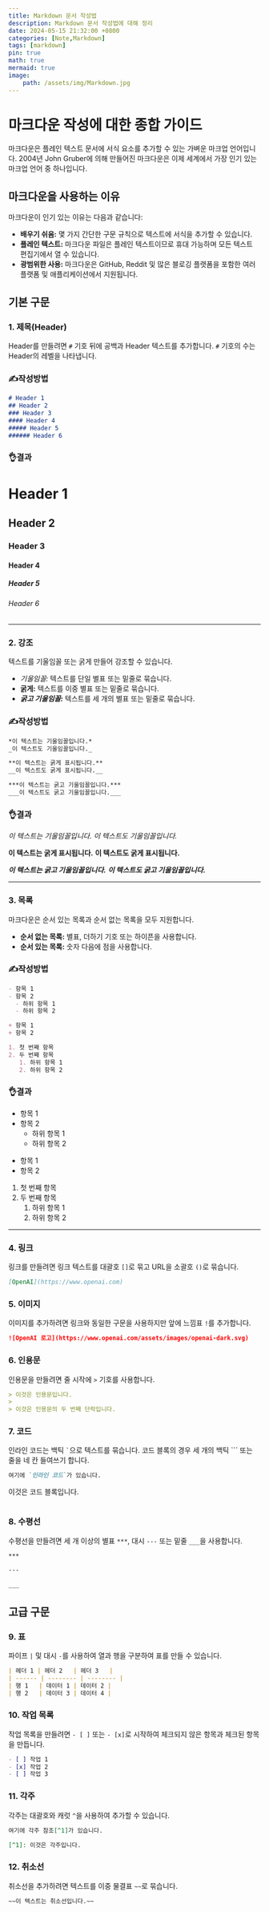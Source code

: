 ```yaml
---
title: Markdown 문서 작성법
description: Markdown 문서 작성법에 대해 정리
date: 2024-05-15 21:32:00 +0800
categories: [Note,Markdown]
tags: [markdown]
pin: true
math: true
mermaid: true
image:
    path: /assets/img/Markdown.jpg
---
```

# 마크다운 작성에 대한 종합 가이드

마크다운은 플레인 텍스트 문서에 서식 요소를 추가할 수 있는 가벼운 마크업 언어입니다. 2004년 John Gruber에 의해 만들어진 마크다운은 이제 세계에서 가장 인기 있는 마크업 언어 중 하나입니다.

## 마크다운을 사용하는 이유

마크다운이 인기 있는 이유는 다음과 같습니다:
- **배우기 쉬움:** 몇 가지 간단한 구문 규칙으로 텍스트에 서식을 추가할 수 있습니다.
- **플레인 텍스트:** 마크다운 파일은 플레인 텍스트이므로 휴대 가능하며 모든 텍스트 편집기에서 열 수 있습니다.
- **광범위한 사용:** 마크다운은 GitHub, Reddit 및 많은 블로깅 플랫폼을 포함한 여러 플랫폼 및 애플리케이션에서 지원됩니다.

## 기본 구문

### 1. 제목(Header)

Header를 만들려면 `#` 기호 뒤에 공백과 Header 텍스트를 추가합니다. `#` 기호의 수는 Header의 레벨을 나타냅니다.

### ✍️작성방법
```markdown
# Header 1
## Header 2
### Header 3
#### Header 4
##### Header 5
###### Header 6
```
### 👌결과
# Header 1
## Header 2
### Header 3
#### Header 4
##### Header 5
###### Header 6

***

### 2. 강조

텍스트를 기울임꼴 또는 굵게 만들어 강조할 수 있습니다.

- *기울임꼴:* 텍스트를 단일 별표 또는 밑줄로 묶습니다.
- **굵게:** 텍스트를 이중 별표 또는 밑줄로 묶습니다.
- ***굵고 기울임꼴:*** 텍스트를 세 개의 별표 또는 밑줄로 묶습니다.

### ✍️작성방법
```markdown
*이 텍스트는 기울임꼴입니다.*
_이 텍스트도 기울임꼴입니다._

**이 텍스트는 굵게 표시됩니다.**
__이 텍스트도 굵게 표시됩니다.__

***이 텍스트는 굵고 기울임꼴입니다.***
___이 텍스트도 굵고 기울임꼴입니다.___
```
### 👌결과
*이 텍스트는 기울임꼴입니다.*
_이 텍스트도 기울임꼴입니다._

**이 텍스트는 굵게 표시됩니다.**
__이 텍스트도 굵게 표시됩니다.__

***이 텍스트는 굵고 기울임꼴입니다.***
___이 텍스트도 굵고 기울임꼴입니다.___

***

### 3. 목록

마크다운은 순서 있는 목록과 순서 없는 목록을 모두 지원합니다.

- **순서 없는 목록:** 별표, 더하기 기호 또는 하이픈을 사용합니다.
- **순서 있는 목록:** 숫자 다음에 점을 사용합니다.

### ✍️작성방법
```markdown
- 항목 1
- 항목 2
  - 하위 항목 1
  - 하위 항목 2

+ 항목 1
+ 항목 2

1. 첫 번째 항목
2. 두 번째 항목
   1. 하위 항목 1
   2. 하위 항목 2
```
### 👌결과
- 항목 1
- 항목 2
  - 하위 항목 1
  - 하위 항목 2

+ 항목 1
+ 항목 2

1. 첫 번째 항목
2. 두 번째 항목
   1. 하위 항목 1
   2. 하위 항목 2

***

### 4. 링크

링크를 만들려면 링크 텍스트를 대괄호 `[]`로 묶고 URL을 소괄호 `()`로 묶습니다.

```markdown
[OpenAI](https://www.openai.com)
```

### 5. 이미지

이미지를 추가하려면 링크와 동일한 구문을 사용하지만 앞에 느낌표 `!`를 추가합니다.

```markdown
![OpenAI 로고](https://www.openai.com/assets/images/openai-dark.svg)
```

### 6. 인용문

인용문을 만들려면 줄 시작에 `>` 기호를 사용합니다.

```markdown
> 이것은 인용문입니다.
> 
> 이것은 인용문의 두 번째 단락입니다.
```

### 7. 코드

인라인 코드는 백틱 `` ` ``으로 텍스트를 묶습니다. 코드 블록의 경우 세 개의 백틱 ``` 또는 줄을 네 칸 들여쓰기 합니다.

```markdown
여기에 `인라인 코드`가 있습니다.

```
이것은 코드 블록입니다.
```
```

### 8. 수평선

수평선을 만들려면 세 개 이상의 별표 `***`, 대시 `---` 또는 밑줄 `___`을 사용합니다.

```markdown
***

---

___
```

## 고급 구문

### 9. 표

파이프 `|` 및 대시 `-`를 사용하여 열과 행을 구분하여 표를 만들 수 있습니다.

```markdown
| 헤더 1 | 헤더 2   | 헤더 3   |
| ------ | -------- | -------- |
| 행 1   | 데이터 1 | 데이터 2 |
| 행 2   | 데이터 3 | 데이터 4 |
```

### 10. 작업 목록

작업 목록을 만들려면 `- [ ]` 또는 `- [x]`로 시작하여 체크되지 않은 항목과 체크된 항목을 만듭니다.

```markdown
- [ ] 작업 1
- [x] 작업 2
- [ ] 작업 3
```

### 11. 각주

각주는 대괄호와 캐럿 `^`을 사용하여 추가할 수 있습니다.

```markdown
여기에 각주 참조[^1]가 있습니다.

[^1]: 이것은 각주입니다.
```

### 12. 취소선

취소선을 추가하려면 텍스트를 이중 물결표 `~~`로 묶습니다.

```markdown
~~이 텍스트는 취소선입니다.~~
```

